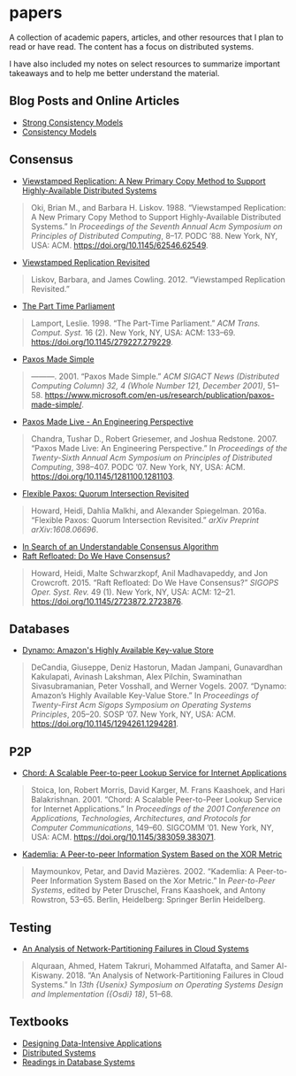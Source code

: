 # papers

A collection of academic papers, articles, and other resources that I plan to read or have read. The
content has a focus on distributed systems.

I have also included my notes on select resources to summarize important takeaways and to help me
better understand the material.


## Blog Posts and Online Articles

- [Strong Consistency Models](https://aphyr.com/posts/313-strong-consistency-models)
- [Consistency Models](https://jepsen.io/consistency)

## Consensus

- [Viewstamped Replication: A New Primary Copy Method to Support Highly-Available Distributed Systems](consensus/viewstamped-replication-a-new-primary-copy-method-to-support-highly-available-distributed-systems.pdf)
> Oki, Brian M., and Barbara H. Liskov. 1988. “Viewstamped Replication: A New Primary Copy Method to Support Highly-Available Distributed Systems.” In *Proceedings of the Seventh Annual Acm Symposium on Principles of Distributed Computing*, 8–17. PODC ’88. New York, NY, USA: ACM. <https://doi.org/10.1145/62546.62549>.
- [Viewstamped Replication Revisited](consensus/viewstamped-replication-revisited.pdf)
> Liskov, Barbara, and James Cowling. 2012. “Viewstamped Replication Revisited.”
- [The Part Time Parliament](consensus/the-part-time-parliament.pdf)
> Lamport, Leslie. 1998. “The Part-Time Parliament.” *ACM Trans. Comput. Syst.* 16 (2). New York, NY, USA: ACM: 133–69. <https://doi.org/10.1145/279227.279229>.
- [Paxos Made Simple](consensus/paxos-made-simple.pdf)
> ———. 2001. “Paxos Made Simple.” *ACM SIGACT News (Distributed Computing Column) 32, 4 (Whole Number 121, December 2001)*, 51–58. <https://www.microsoft.com/en-us/research/publication/paxos-made-simple/>.
- [Paxos Made Live - An Engineering Perspective](consensus/paxos-made-live-an-engineering-perspective.pdf)
> Chandra, Tushar D., Robert Griesemer, and Joshua Redstone. 2007. “Paxos Made Live: An Engineering Perspective.” In *Proceedings of the Twenty-Sixth Annual Acm Symposium on Principles of Distributed Computing*, 398–407. PODC ’07. New York, NY, USA: ACM. <https://doi.org/10.1145/1281100.1281103>.
- [Flexible Paxos: Quorum Intersection Revisited](consensus/flexible-paxos-quorum-intersection-revisited.pdf)
> Howard, Heidi, Dahlia Malkhi, and Alexander Spiegelman. 2016a. “Flexible Paxos: Quorum Intersection Revisited.” *arXiv Preprint arXiv:1608.06696*. 
- [In Search of an Understandable Consensus Algorithm](consensus/in-search-of-an-understandable-consensus-algorithm.pdf)
- [Raft Refloated: Do We Have Consensus?](consensus/raft-refloated-do-we-have-consensus.pdf)
> Howard, Heidi, Malte Schwarzkopf, Anil Madhavapeddy, and Jon Crowcroft. 2015. “Raft Refloated: Do We Have Consensus?” *SIGOPS Oper. Syst. Rev.* 49 (1). New York, NY, USA: ACM: 12–21. <https://doi.org/10.1145/2723872.2723876>.

## Databases

- [Dynamo: Amazon's Highly Available Key-value Store](databases/dynamo-amazons-highly-available-key-value-store.pdf)
> DeCandia, Giuseppe, Deniz Hastorun, Madan Jampani, Gunavardhan Kakulapati, Avinash Lakshman, Alex Pilchin, Swaminathan Sivasubramanian, Peter Vosshall, and Werner Vogels. 2007. “Dynamo: Amazon’s Highly Available Key-Value Store.” In *Proceedings of Twenty-First Acm Sigops Symposium on Operating Systems Principles*, 205–20. SOSP ’07. New York, NY, USA: ACM. <https://doi.org/10.1145/1294261.1294281>.

## P2P

- [Chord: A Scalable Peer-to-peer Lookup Service for Internet Applications](p2p/chord-a-scalable-peer-to-peer-lookup-service-for-internet-applications.pdf)
> Stoica, Ion, Robert Morris, David Karger, M. Frans Kaashoek, and Hari Balakrishnan. 2001. “Chord: A Scalable Peer-to-Peer Lookup Service for Internet Applications.” In *Proceedings of the 2001 Conference on Applications, Technologies, Architectures, and Protocols for Computer Communications*, 149–60. SIGCOMM ’01. New York, NY, USA: ACM. <https://doi.org/10.1145/383059.383071>.
- [Kademlia: A Peer-to-peer Information System Based on the XOR Metric](p2p/kademlia-a-peer-to-peer-information-system-based-on-the-xor-metric.pdf) 
> Maymounkov, Petar, and David Mazières. 2002. “Kademlia: A Peer-to-Peer Information System Based on the Xor Metric.” In *Peer-to-Peer Systems*, edited by Peter Druschel, Frans Kaashoek, and Antony Rowstron, 53–65. Berlin, Heidelberg: Springer Berlin Heidelberg.

## Testing

- [An Analysis of Network-Partitioning Failures in Cloud Systems](testing/an-analysis-of-network-partitioning-failures-in-cloud-systems.pdf)
> Alquraan, Ahmed, Hatem Takruri, Mohammed Alfatafta, and Samer Al-Kiswany. 2018. “An Analysis of Network-Partitioning Failures in Cloud Systems.” In *13th {Usenix} Symposium on Operating Systems Design and Implementation ({Osdi} 18)*, 51–68.

## Textbooks

- [Designing Data-Intensive Applications](textbooks/designing-data-intensive-applications.pdf)
- [Distributed Systems](textbooks/distributed-systems.pdf)
- [Readings in Database Systems](textbooks/readings-in-database-systems.pdf)
